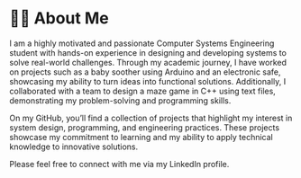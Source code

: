 # 👨‍💻 About Me
I am a highly motivated and passionate Computer Systems Engineering student with hands-on experience in designing and developing systems to solve real-world challenges. Through my academic journey, I have worked on projects such as a baby soother using Arduino and an electronic safe, showcasing my ability to turn ideas into functional solutions. Additionally, I collaborated with a team to design a maze game in C++ using text files, demonstrating my problem-solving and programming skills.

On my GitHub, you’ll find a collection of projects that highlight my interest in system design, programming, and engineering practices. These projects showcase my commitment to learning and my ability to apply technical knowledge to innovative solutions.

Please feel free to connect with me via my LinkedIn profile.

